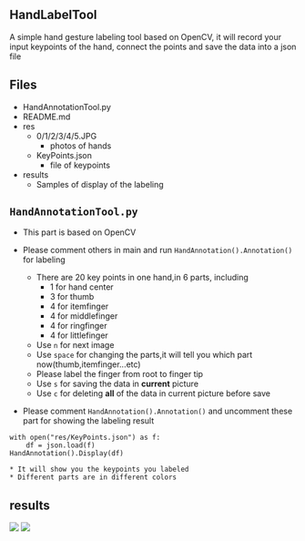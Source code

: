 ## HandLabelTool
A simple hand gesture labeling tool based on OpenCV, it will record your input keypoints of the hand, connect the points and save the data into a json file

## Files
- HandAnnotationTool.py 
- README.md
- res
	- 0/1/2/3/4/5.JPG
		* photos of hands
	- KeyPoints.json
		* file of keypoints
- results
	- Samples of display of the labeling

## ``HandAnnotationTool.py``
* This part is based on OpenCV
* Please comment others in main and run ``HandAnnotation().Annotation()`` for labeling
	* There are 20 key points in one hand,in 6 parts, including
		* 1 for hand center
		* 3 for thumb
		* 4 for itemfinger
		* 4 for middlefinger
		* 4 for ringfinger
		* 4 for littlefinger
	* Use ``n`` for next image
	* Use ``space`` for changing the parts,it will tell you which part now(thumb,itemfinger...etc)
	* Please label the finger from root to finger tip
	* Use ``s`` for saving the data in **current** picture
	* Use ``c`` for deleting **all** of the data in current picture before save

* Please comment ``HandAnnotation().Annotation()`` and uncomment these part for showing the labeling result
```
with open("res/KeyPoints.json") as f:
    df = json.load(f)
HandAnnotation().Display(df)
```
	* It will show you the keypoints you labeled
	* Different parts are in different colors

## results
![](results/q1_1.jpg)
![](results/q1_2.jpg)